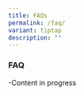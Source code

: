 ```yaml
---
title: FAQs
permalink: /faq/
variant: tiptap
description: ""
---
```

<h3><strong>FAQ</strong></h3>
<p>-Content in progress</p>